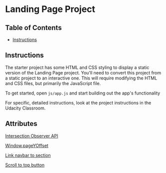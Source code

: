 # Landing Page Project

## Table of Contents

- [Instructions](#instructions)

## Instructions

The starter project has some HTML and CSS styling to display a static version of the Landing Page project. You'll need to convert this project from a static project to an interactive one. This will require modifying the HTML and CSS files, but primarily the JavaScript file.

To get started, open `js/app.js` and start building out the app's functionality

For specific, detailed instructions, look at the project instructions in the Udacity Classroom.

## Attributes

[Intersection Observer API](https://developer.mozilla.org/en-US/docs/Web/API/Intersection_Observer_API)

[Window.pageYOffset](https://developer.mozilla.org/en-US/docs/Web/API/Window/pageYOffset)

[Link navbar to section](https://jsfiddle.net/arsenlol/Ls3f2ujq/54/)

[Scroll to top button](https://fontawesome.com/)
